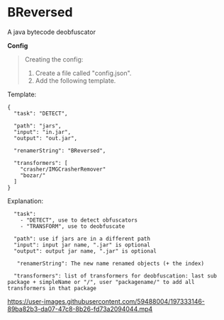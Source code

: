 # BReversed
A java bytecode deobfuscator

**Config**
> Creating the config:
>  
> 1. Create a file called "config.json".
> 2. Add the following template.
> 
Template:
```
{
  "task": "DETECT",

  "path": "jars",
  "input": "in.jar",
  "output": "out.jar",
  
  "renamerString": "BReversed",

  "transformers": [
    "crasher/IMGCrasherRemover"
    "bozar/"
  ]
}
```
Explanation:
```
  "task":
    - "DETECT", use to detect obfuscators
    - "TRANSFORM", use to deobfuscate
    
  "path": use if jars are in a different path
  "input": input jar name, ".jar" is optional
  "output": output jar name, ".jar" is optional
  
   "renamerString": The new name renamed objects (+ the index)
  
  "transformers": list of transformers for deobfuscation: last sub package + simpleName or "/", user "packagename/" to add all transformers in that package
```

https://user-images.githubusercontent.com/59488004/197333146-89ba82b3-da07-47c8-8b26-fd73a2094044.mp4
